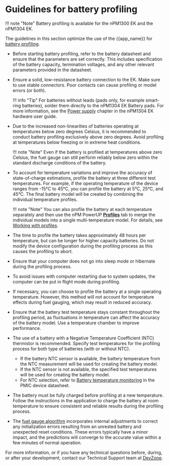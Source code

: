 # Guidelines for battery profiling

!!! note "Note"
     Battery profiling is available for the nPM1300 EK and the nPM1304 EK.

The guidelines in this section optimize the use of the {{app_name}} for [battery profiling](profiling_battery.md).

- Before starting battery profiling, refer to the battery datasheet and ensure that the parameters are set correctly. This includes specification of the battery capacity, termination voltages, and any other relevant parameters provided in the datasheet.
- Ensure a solid, low-resistance battery connection to the EK. Make sure to use stable connectors. Poor contacts can cause profiling or model errors (or both).

    !!! info "Tip"
        For batteries without leads (pads only, for example smart-ring batteries), solder them directly to the nPM1304 EK Battery pads. For more information, see the [Power supply](https://docs.nordicsemi.com/bundle/ug_npm1304_ek/page/UG/nPM1304_EK/power_supply.html) chapter in the nPM1304 EK hardware user guide.

- Due to the increased non-linearities of batteries operating at temperatures below zero degrees Celsius, it is recommended to conduct battery profiling exclusively above zero degrees. Avoid profiling at temperatures below freezing or in extreme heat conditions.

    !!! note "Note"
        Even if the battery is profiled at temperatures above zero Celsius, the fuel gauge can still perform reliably below zero within the standard discharge conditions of the battery.

- To account for temperature variations and improve the accuracy of state-of-charge estimations, profile the battery at three different test temperatures. For example, if the operating temperature of the device ranges from -15°C to 45°C, you can profile the battery at 5°C, 25°C, and 45°C. The final battery model will be created by combining the individual temperature profiles.

    !!! note "Note"
        You can also profile the battery at each temperature separately and then use the nPM PowerUP [**Profiles**](./overview.md#npm1300-and-npm1304-profiles-tab) tab to merge the individual models into a single multi-temperature model. For details, see [Working with profiles](working_with_profiles.md).

- The time to profile the battery takes approximately 48 hours per temperature, but can be longer for higher capacity batteries. Do not modify the device configuration during the profiling process as this causes the profiling to abort.
- Ensure that your computer does not go into sleep mode or hibernate during the profiling process.
- To avoid issues with computer restarting due to system updates, the computer can be put in flight mode during profiling.
- If necessary, you can choose to profile the battery at a single operating temperature. However, this method will not account for temperature effects during fuel gauging, which may result in reduced accuracy.
- Ensure that the battery test temperature stays constant throughout the profiling period, as fluctuations in temperature can affect the accuracy of the battery model. Use a temperature chamber to improve performance.
- The use of a battery with a Negative Temperature Coefficient (NTC) thermistor is recommended. Specify test temperatures for the profiling process for both type of batteries (with or without NTC).

    - If the battery NTC sensor is available, the battery temperature from the NTC measurement will be used for creating the battery model.
    - If the NTC sensor is not available, the specified test temperatures will be used for creating the battery model.
    - For NTC selection, refer to [Battery temperature monitoring](https://docs.nordicsemi.com/bundle/ps_npm1300/page/chapters/charger.html#ariaid-title5) in the PMIC device datasheet.

- The battery must be fully charged before profiling at a new temperature. Follow the instructions in the application to charge the battery at room temperature to ensure consistent and reliable results during the profiling process.
- The [fuel gauge algorithm](https://docs.nordicsemi.com/bundle/nan_045/page/APP/nan_045/npm1300_fuel_gauge.html) incorporates internal adjustments to correct any initialization errors resulting from an unrested battery and unexpected reset conditions. These errors typically have a minor impact, and the predictions will converge to the accurate value within a few minutes of normal operation.

For more information, or if you have any technical questions before, during, or after your development, contact our Technical Support team at [DevZone](https://devzone.nordicsemi.com/).
